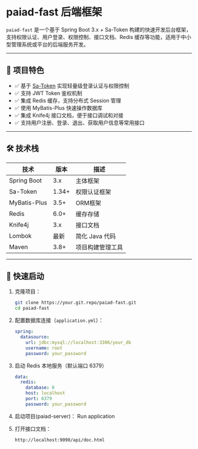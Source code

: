 # paiad-fast 后端框架

`paiad-fast` 是一个基于 Spring Boot 3.x + Sa-Token 构建的快速开发后台框架，支持权限认证、用户登录、权限控制、接口文档、Redis 缓存等功能，适用于中小型管理系统或平台的后端服务开发。

---

## 🌟 项目特色

- ✅ 基于 [Sa-Token](https://sa-token.cc/) 实现轻量级登录认证与权限控制
- ✅ 支持 JWT Token 鉴权机制
- ✅ 集成 Redis 缓存，支持分布式 Session 管理
- ✅ 使用 MyBatis-Plus 快速操作数据库
- ✅ 集成 Knife4j 接口文档，便于接口调试和对接
- ✅ 支持用户注册、登录、退出、获取用户信息等常用接口

---

## 🛠️ 技术栈

| 技术       | 版本       | 描述               |
|------------|------------|--------------------|
| Spring Boot | 3.x        | 主体框架            |
| Sa-Token   | 1.34+      | 权限认证框架         |
| MyBatis-Plus | 3.5+      | ORM框架            |
| Redis      | 6.0+       | 缓存存储            |
| Knife4j    | 3.x        | 接口文档            |
| Lombok     | 最新       | 简化 Java 代码       |
| Maven      | 3.8+       | 项目构建管理工具      |

---


## 🚀 快速启动

1. 克隆项目：

   ```bash
   git clone https://your.git.repo/paiad-fast.git
   cd paiad-fast
   ```

2. 配置数据库连接（`application.yml`）：
   ```yaml
   spring:
     datasource:
       url: jdbc:mysql://localhost:3306/your_db
       username: root
       password: your_password
   ```

3. 启动 Redis 本地服务（默认端口 6379）
    ```yaml
    data:
      redis:
        database: 0
        host: localhost
        port: 6379
        password: your_password
    ```
4. 启动项目(paiad-server)：
   Run application

5. 打开接口文档：
   ```
   http://localhost:9090/api/doc.html
   ```
